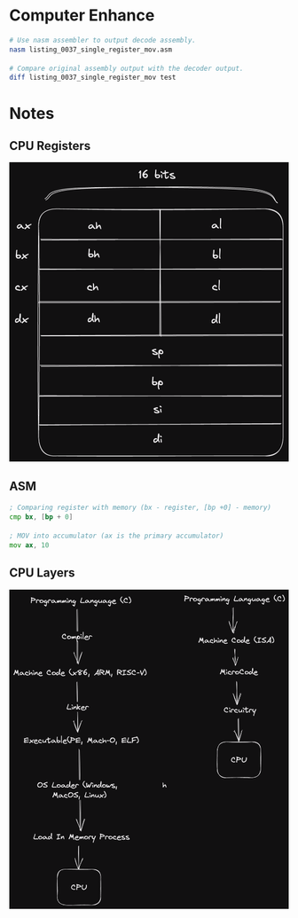 # Computer Enhance

```bash
# Use nasm assembler to output decode assembly.
nasm listing_0037_single_register_mov.asm

# Compare original assembly output with the decoder output.
diff listing_0037_single_register_mov test
```

# Notes

## CPU Registers
![CPU Registers](./cpu_registers.png)

## ASM
```asm
; Comparing register with memory (bx - register, [bp +0] - memory)
cmp bx, [bp + 0]

; MOV into accumulator (ax is the primary accumulator)
mov ax, 10
```

## CPU Layers

![CPU Layers](./cpu_layers.png)